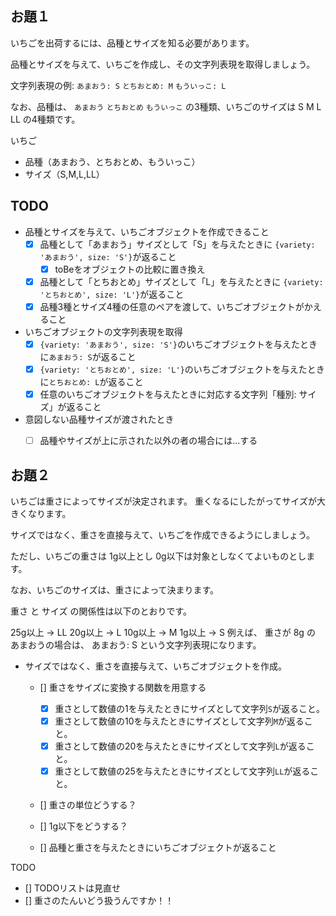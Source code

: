 ## お題１

いちごを出荷するには、品種とサイズを知る必要があります。

品種とサイズを与えて、いちごを作成し、その文字列表現を取得しましょう。

文字列表現の例: `あまおう: S` `とちおとめ: M` `もういっこ: L`

なお、品種は、 `あまおう` `とちおとめ` `もういっこ` の3種類、いちごのサイズは S M L LL の4種類です。

いちご
+ 品種（あまおう、とちおとめ、もういっこ）
+ サイズ（S,M,L,LL）

## TODO

+ 品種とサイズを与えて、いちごオブジェクトを作成できること  
  - [x] 品種として「あまおう」サイズとして「S」を与えたときに `{variety: 'あまおう', size: 'S'}`が返ること
    - [x] toBeをオブジェクトの比較に置き換え
  - [x] 品種として「とちおとめ」サイズとして「L」を与えたときに `{variety: 'とちおとめ', size: 'L'}`が返ること
  - [x] 品種3種とサイズ4種の任意のペアを渡して、いちごオブジェクトがかえること

+ いちごオブジェクトの文字列表現を取得
  - [x] `{variety: 'あまおう', size: 'S'}`のいちごオブジェクトを与えたときに`あまおう: S`が返ること
  - [x] `{variety: 'とちおとめ', size: 'L'}`のいちごオブジェクトを与えたときに`とちおとめ: L`が返ること
  - [x] 任意のいちごオブジェクトを与えたときに対応する文字列「種別: サイズ」が返ること

+ 意図しない品種サイズが渡されたとき
  - [ ] 品種やサイズが上に示された以外の者の場合には...する


## お題２
いちごは重さによってサイズが決定されます。
重くなるにしたがってサイズが大きくなります。

サイズではなく、重さを直接与えて、いちごを作成できるようにしましょう。

ただし、いちごの重さは 1g以上とし 0g以下は対象としなくてよいものとします。

なお、いちごのサイズは、重さによって決まります。

重さ と サイズ の関係性は以下のとおりです。

25g以上 → LL
20g以上 → L
10g以上 → M
1g以上 → S
例えば、 重さが 8g の あまおうの場合は、 あまおう: S という文字列表現になります。

+ サイズではなく、重さを直接与えて、いちごオブジェクトを作成。
  - [] 重さをサイズに変換する関数を用意する
    - [x] 重さとして数値の1を与えたときにサイズとして文字列`S`が返ること。
    - [x] 重さとして数値の10を与えたときにサイズとして文字列`M`が返ること。
    - [x] 重さとして数値の20を与えたときにサイズとして文字列`L`が返ること。
    - [x] 重さとして数値の25を与えたときにサイズとして文字列`LL`が返ること。
  - [] 重さの単位どうする？
  - [] 1g以下をどうする？
    
  - [] 品種と重さを与えたときにいちごオブジェクトが返ること
  
TODO
- [] TODOリストは見直せ
- [] 重さのたんいどう扱うんですか！！
  

